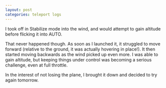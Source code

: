 ```yaml
---
layout: post
categories: teleport logs
---
```


I took off in Stabilize mode into the wind, and would attempt to gain altitude before flicking it into AUTO.

That never happened though. As soon as I launched it, it struggled to move forward (relative to the ground, it was actually hovering in place!). It then started moving backwards as the wind picked up even more. I was able to gain altitude, but keeping things under control was becoming a serious challenge, even at full throttle.

In the interest of not losing the plane, I brought it down and decided to try again tomorrow.
